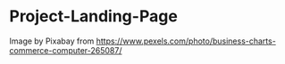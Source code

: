 # Project-Landing-Page

Image by Pixabay from https://www.pexels.com/photo/business-charts-commerce-computer-265087/